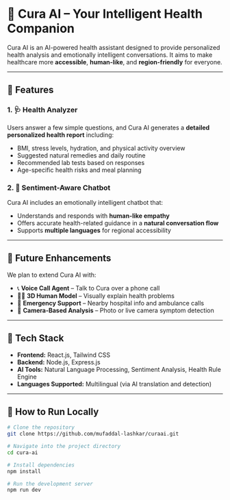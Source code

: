 # 🤖 Cura AI – Your Intelligent Health Companion

Cura AI is an AI-powered health assistant designed to provide personalized health analysis and emotionally intelligent conversations. It aims to make healthcare more **accessible**, **human-like**, and **region-friendly** for everyone.

---

## 🌟 Features

### 1. 🩺 Health Analyzer
Users answer a few simple questions, and Cura AI generates a **detailed personalized health report** including:
- BMI, stress levels, hydration, and physical activity overview
- Suggested natural remedies and daily routine
- Recommended lab tests based on responses
- Age-specific health risks and meal planning

### 2. 💬 Sentiment-Aware Chatbot
Cura AI includes an emotionally intelligent chatbot that:
- Understands and responds with **human-like empathy**
- Offers accurate health-related guidance in a **natural conversation flow**
- Supports **multiple languages** for regional accessibility

---

## 🔮 Future Enhancements

We plan to extend Cura AI with:

- 📞 **Voice Call Agent** – Talk to Cura over a phone call
- 🧍‍♂️ **3D Human Model** – Visually explain health problems
- 🏥 **Emergency Support** – Nearby hospital info and ambulance calls
- 📸 **Camera-Based Analysis** – Photo or live camera symptom detection

---

## 🧠 Tech Stack

- **Frontend:** React.js, Tailwind CSS  
- **Backend:** Node.js, Express.js  
- **AI Tools:** Natural Language Processing, Sentiment Analysis, Health Rule Engine  
- **Languages Supported:** Multilingual (via AI translation and detection)

---

## 🚀 How to Run Locally

```bash
# Clone the repository
git clone https://github.com/mufaddal-lashkar/curaai.git

# Navigate into the project directory
cd cura-ai

# Install dependencies
npm install

# Run the development server
npm run dev

